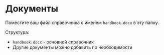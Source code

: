 # Документы

Поместите ваш файл справочника с именем `handbook.docx` в эту папку.

Структура:
- `handbook.docx` - основной справочник
- Другие документы можно добавить по необходимости 